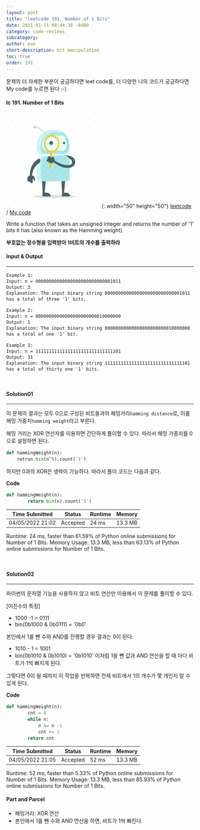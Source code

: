 ```yaml
---
layout: post
title: "leetcode 191. Number of 1 Bits"
date: 2021-01-11 08:44:38 -0400
category: code-reviews
subcategory: 
author: eun
short-description: bit manipulation
toc: true
order: 191
---
```


문제의 더 자세한 부분이 궁금하다면 leet code를, 더 다양한 나의 코드가 궁금하다면 My code를 누르면 된다 :-)

#### lc 191. Number of 1 Bits

![Image Alt 텍스트](/assets/link.png){: width="50" height="50"} <a href="https://leetcode.com/problems/number-of-1-bits/">leetcode</a>  /  <a href="https://github.com/JJungEEun/CodingTest/blob/main/interviews/chap19_%EB%B9%84%ED%8A%B8%EC%A1%B0%EC%9E%91/chap19_74_1%EB%B9%84%ED%8A%B8%EC%9D%98%20%EA%B0%9C%EC%88%98.ipynb" id="mycode1">  My code</a>

Write a function that takes an unsigned integer and returns the number of '1' bits it has (also known as the Hamming weight).

**부호없는 정수형을 입력받아 1비트의 개수를 출력하라**

#### Input & Output
---
``` 
Example 1:
Input: n = 00000000000000000000000000001011
Output: 3
Explanation: The input binary string 00000000000000000000000000001011 has a total of three '1' bits.
```
``` 
Example 2:
Input: n = 00000000000000000000000010000000
Output: 1
Explanation: The input binary string 00000000000000000000000010000000 has a total of one '1' bit.
```
``` 
Example 3:
Input: n = 11111111111111111111111111111101
Output: 31
Explanation: The input binary string 11111111111111111111111111111101 has a total of thirty one '1' bits.
```

<br>

#### Solution01
---
이 문제의 결과는 모두 0으로 구성된 비트들과의 해밍거리`hamming distance`로, 이를 해밍 가중치`hamming weight`라고 부른다. 

해밍 거리는 XOR 연산자를 이용하면 간단하게 풀이할 수 있다. 따라서 해밍 가중치를 0으로 설정하면 된다.

```python
def hammingWeight(n):
    retrun bin(n^0).count('1')
```

하지만 0과의 XOR은 생략이 가능하다. 따라서 풀이 코드는 다음과 같다.

**Code**
```python
def hammingWeight(n):
        return bin(n).count('1')
```

Time Submitted | Status | Runtime | Memory
---|---|---|---|
04/05/2022 21:02|Accepted|24 ms|13.3 MB

Runtime: 24 ms, faster than 61.59% of Python online submissions for Number of 1 Bits. Memory Usage: 13.3 MB, less than 63.13% of Python online submissions for Number of 1 Bits.

<br>

#### Solution02
---
파이썬의 문자열 기능을 사용하지 않고 비트 연산만 이용해서 이 문제를 풀이할 수 있다. 

[이진수의 특징]
- 1000 -1 = 0111
- bin(0b1000 & 0b0111) = '0b0'

본인에서 1를 뺀 수와 AND를 진행할 경우 결과는 0이 된다.

- 1010 - 1 = 1001
- bin(0b1010 & 0b1010) = '0b1010'
이처럼 1을 뺀 값과 AND 연산을 할 때 마다 비트가 1씩 빠지게 된다. 

그렇다면 0이 될 때까지 이 작업을 반복하면 전체 비트에서 1의 개수가 몇 개인지 알 수 있게 된다.

**Code**
```python
def hammingWeight(n):
        cnt = 0
        while n:
            n &= n -1
            cnt += 1
        return cnt
```


Time Submitted | Status | Runtime | Memory
---|---|---|---|
04/05/2022 21:05|Accepted|52 ms|13.3 MB

Runtime: 52 ms, faster than 5.33% of Python online submissions for Number of 1 Bits. Memory Usage: 13.3 MB, less than 85.93% of Python online submissions for Number of 1 Bits.

#### Part and Parcel
- 해밍거리: XOR 연산
- 본인에서 1를 뺀 수와 AND 연산을 하면, 비트가 1씩 빠진다.